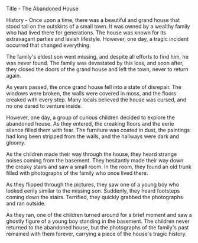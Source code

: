 Title - The Abandoned House 

History - Once upon a time, there was a beautiful and grand house that stood tall on the outskirts of a small town. It was owned by a wealthy family who had lived there for generations. The house was known for its extravagant parties and lavish lifestyle. However, one day, a tragic incident occurred that changed everything.

The family's eldest son went missing, and despite all efforts to find him, he was never found. The family was devastated by this loss, and soon after, they closed the doors of the grand house and left the town, never to return again. 

As years passed, the once grand house fell into a state of disrepair. The windows were broken, the walls were covered in moss, and the floors creaked with every step. Many locals believed the house was cursed, and no one dared to venture inside.

However, one day, a group of curious children decided to explore the abandoned house. As they entered, the creaking floors and the eerie silence filled them with fear. The furniture was coated in dust, the paintings had long been stripped from the walls, and the hallways were dark and gloomy.

As the children made their way through the house, they heard strange noises coming from the basement. They hesitantly made their way down the creaky stairs and saw a small room. In the room, they found an old trunk filled with photographs of the family who once lived there. 

As they flipped through the pictures, they saw one of a young boy who looked eerily similar to the missing son. Suddenly, they heard footsteps coming down the stairs. Terrified, they quickly grabbed the photographs and ran outside.

As they ran, one of the children turned around for a brief moment and saw a ghostly figure of a young boy standing in the basement. The children never returned to the abandoned house, but the photographs of the family's past remained with them forever, carrying a piece of the house's tragic history.
